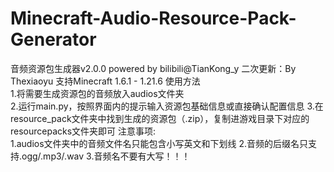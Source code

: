 # Minecraft-Audio-Resource-Pack-Generator
音频资源包生成器v2.0.0 powered by bilibili@TianKong_y
二次更新：By Thexiaoyu
支持Minecraft 1.6.1 - 1.21.6
使用方法  
1.将需要生成资源包的音频放入audios文件夹  
2.运行main.py，按照界面内的提示输入资源包基础信息或直接确认配置信息
3.在resource_pack文件夹中找到生成的资源包（.zip），复制进游戏目录下对应的resourcepacks文件夹即可 
注意事项:  
1.audios文件夹中的音频文件名只能包含小写英文和下划线
2.音频的后缀名只支持.ogg/.mp3/.wav
3.音频名不要有大写！！！

